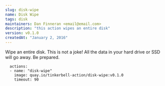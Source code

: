 ```yaml
---
slug: disk-wipe
name: Disk Wipe
tags: disk
maintainers: Dan Finneran <email@email.com>
description: "this action wipes an entire disk"
version: v0.1.0
createdAt: "January 2, 2016"
---
```


Wipe an entire disk. This is not a joke! All the data in your hard drive or SSD
will go away. Be prepared.

```
  actions:
  - name: "disk-wipe"
    image: quay.io/tinkerbell-action/disk-wipe:v0.1.0
    timeout: 90
```
